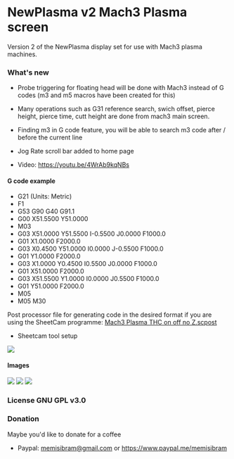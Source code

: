 # NewPlasma v2 Mach3 Plasma screen 
Version 2 of the NewPlasma display set for use with Mach3 plasma machines.

### What's new
  - Probe triggering for floating head will be done with Mach3 instead of G codes (m3 and m5 macros have been created for this)
  - Many operations such as G31 reference search, swich offset, pierce height, pierce time, cutt height are done from mach3 main screen.
  - Finding m3 in G code feature, you will be able to search m3 code after / before the current line
  - Jog Rate scroll bar added to home page

 - Video: https://youtu.be/4WrAb9kqNBs

#### G code example
- G21 (Units: Metric)
- F1
- G53 G90 G40 G91.1
- G00 X51.5500 Y51.0000
- M03
- G03 X51.0000 Y51.5500 I-0.5500 J0.0000 F1000.0
- G01 X1.0000 F2000.0
- G03 X0.4500 Y51.0000 I0.0000 J-0.5500 F1000.0
- G01 Y1.0000 F2000.0
- G03 X1.0000 Y0.4500 I0.5500 J0.0000 F1000.0
- G01 X51.0000 F2000.0
- G03 X51.5500 Y1.0000 I0.0000 J0.5500 F1000.0
- G01 Y51.0000 F2000.0
- M05
- M05 M30

Post processor file for generating code in the desired format if you are using the SheetCam programme: [Mach3 Plasma THC on off no Z.scpost](https://github.com/memisibram/NewPlasma_v2_set_for_Mach3/tree/main/SheetCam%20%20Post%20processor)
- Sheetcam tool setup

![](https://github.com/memisibram/NewPlasma_v2_set_for_Mach3/blob/main/sheetcamtoolset.png)

#### Images
![](https://github.com/memisibram/NewPlasma_v2_set_for_Mach3/blob/main/Bitmaps/NewPlasma/PlasmaMain.jpg)
![](https://github.com/memisibram/NewPlasma_v2_set_for_Mach3/blob/main/Bitmaps/NewPlasma/PlasmaMainFull.jpg)
![](https://github.com/memisibram/NewPlasma_v2_set_for_Mach3/blob/main/Bitmaps/NewPlasma/bg_angle_fin.jpg)

### License GNU GPL v3.0

### Donation

Maybe you'd like to donate for a coffee
  -  Paypal: memisibram@gmail.com or 
https://www.paypal.me/memisibram
